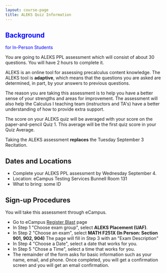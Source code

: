 ```yaml
---
layout: course-page
title: ALEKS Quiz Information
---
```


##  <span style="color:blue">Background</span>

 <span style="color:blue">for In-Person Students</span>


You are going to ALEKS PPL assessment which will consist of about 30 questions. You will have 2 hours to complete it. 

ALEKS is an online tool for assessing precalculus content knowledge. The ALEKS tool is **adaptive**, which means that the questions you are asked are determined, in part, by your answers to previous questions. 

The reason you are taking this assessment is to help you have a better sense of your strengths and areas for improvement. The assessment will also help the Calculus I teaching team (instructors and TA's) have a better understanding of how to provide extra support.

The score on your ALEKS quiz will be averaged with your score on the paper-and-pencil Quiz 1. This average will be the first quiz score in your Quiz Average.

Taking the ALEKS assessment **replaces** the Tuesday September 3 Recitation.

## Dates and Locations

* Complete your ALEKS PPL assessment by Wednesday September 4.
* Location: eCampus Testing Services Bunnell Room 131
* What to bring: some ID

## Sign-up Procedures

You will take this assessment through eCampus.

* Go to eCampus [Register Blast](https://www.registerblast.com/uaf/Exam/List) page
* In Step 1 "Choose exam group", select **ALEKS Placement (UAF)**.
* In Step 2 "Choose an exam", select **MATH F251X (In Person: Section 901, 902, 904)**
  The page will fill in Step 3 with an "Exam Description"
* In Step 4 "Choose a Date", select a date that works for you.
* In Step 5 "Chose a Time", select a time that works for you.
* The remainder of the form asks for basic information such as your name, email, and phone. Once completed, you will get a confirmation screen and you will get an email confirmation. 


